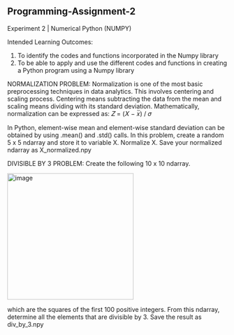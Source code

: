 ## Programming-Assignment-2

Experiment 2 | 
Numerical Python (NUMPY)

Intended Learning Outcomes:
1. To identify the codes and functions incorporated in the Numpy library
2. To be able to apply and use the different codes and functions in creating a Python program using a
Numpy library

NORMALIZATION PROBLEM: Normalization is one of the most basic preprocessing techniques in
data analytics. This involves centering and scaling process. Centering means subtracting the data from the
mean and scaling means dividing with its standard deviation. Mathematically, normalization can be
expressed as:
𝑍 = (𝑋 − 𝑥̅) / 𝜎

In Python, element-wise mean and element-wise standard deviation can be obtained by using .mean() and
.std() calls.
In this problem, create a random 5 x 5 ndarray and store it to variable X. Normalize X. Save your normalized
ndarray as X_normalized.npy


DIVISIBLE BY 3 PROBLEM: Create the following 10 x 10 ndarray.

<img width="289" alt="image" src="https://github.com/user-attachments/assets/051772c8-45a9-4e65-8b41-9a6545ff8950">

which are the squares of the first 100 positive integers.
From this ndarray, determine all the elements that are divisible by 3. Save the result as div_by_3.npy
